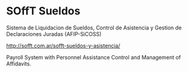 # SOffT Sueldos

Sistema de Liquidacion de Sueldos, Control de Asistencia y Gestion de Declaraciones Juradas (AFIP-SiCOSS)

http://sofft.com.ar/sofft-sueldos-y-asistencia/

Payroll System with Personnel Assistance Control and Management of Affidavits.
